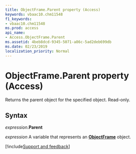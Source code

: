 ```yaml
---
title: ObjectFrame.Parent property (Access)
keywords: vbaac10.chm11548
f1_keywords:
- vbaac10.chm11548
ms.prod: access
api_name:
- Access.ObjectFrame.Parent
ms.assetid: 4beb8dcd-9345-5071-a86c-5ad2deb699db
ms.date: 02/23/2019
localization_priority: Normal
---
```



# ObjectFrame.Parent property (Access)

Returns the parent object for the specified object. Read-only.


## Syntax

_expression_.**Parent**

_expression_ A variable that represents an **[ObjectFrame](Access.ObjectFrame.md)** object.




[!include[Support and feedback](~/includes/feedback-boilerplate.md)]